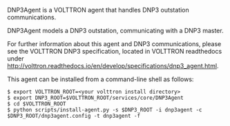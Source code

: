 DNP3Agent is a VOLTTRON agent that handles DNP3 outstation communications.

DNP3Agent models a DNP3 outstation, communicating with a DNP3 master.

For further information about this agent and DNP3 communications, please see the VOLTTRON
DNP3 specification, located in VOLTTRON readthedocs 
under http://volttron.readthedocs.io/en/develop/specifications/dnp3_agent.html.

This agent can be installed from a command-line shell as follows:

    $ export VOLTTRON_ROOT=<your volttron install directory>
    $ export DNP3_ROOT=$VOLTTRON_ROOT/services/core/DNP3Agent
    $ cd $VOLTTRON_ROOT
    $ python scripts/install-agent.py -s $DNP3_ROOT -i dnp3agent -c $DNP3_ROOT/dnp3agent.config -t dnp3agent -f
